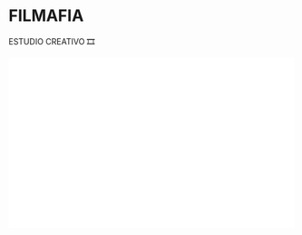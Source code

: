 # FILMAFIA

ESTUDIO CREATIVO 🎞️


<img src="../img/LOGOTIPO_BLANCO_HORIZONTAL.png" alt="image" height="300">
